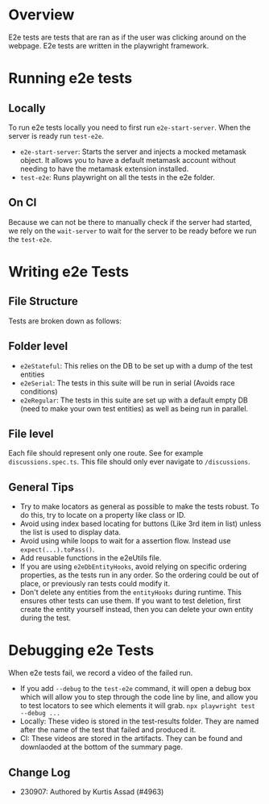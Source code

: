 # Overview

E2e tests are tests that are ran as if the user was clicking around on the webpage. E2e tests are written in the
playwright framework.

# Running e2e tests

## Locally

To run e2e tests locally you need to first run `e2e-start-server`. When the server is ready run `test-e2e`.

* `e2e-start-server`: Starts the server and injects a mocked metamask object. It allows you to have a default
metamask account without needing to have the metamask extension installed.
* `test-e2e`: Runs playwright on all the tests in the e2e folder.

## On CI

Because we can not be there to manually check if the server had started, we rely on the `wait-server` to wait for
the server to be ready before we run the `test-e2e`.

# Writing e2e Tests

## File Structure

Tests are broken down as follows:

## Folder level

* `e2eStateful`: This relies on the DB to be set up with a dump of the test entities
* `e2eSerial`: The tests in this suite will be run in serial (Avoids race conditions)
* `e2eRegular`: The tests in this suite are set up with a default empty DB (need to make your own test entities) as well as being run in parallel.

## File level

Each file should represent only one route. See for example `discussions.spec.ts`. This file should only ever navigate
to `/discussions`.

## General Tips

* Try to make locators as general as possible to make the tests robust. To do this, try to locate on a property like class
or ID.
* Avoid using index based locating for buttons (Like 3rd item in list) unless the list is used to display data.
* Avoid using while loops to wait for a assertion flow. Instead use `expect(...).toPass()`.
* Add reusable functions in the e2eUtils file.
* If you are using `e2eDbEntityHooks`, avoid relying on specific ordering properties, as the tests run in any order.
So the ordering could be out of place, or previously ran tests could modify it.
* Don't delete any entities from the `entityHooks` during runtime. This ensures other tests can use them. If you want to test deletion, first create the entity yourself instead, then you can delete your own entity during the test.

# Debugging e2e Tests

When e2e tests fail, we record a video of the failed run.

* If you add `--debug` to the `test-e2e` command, it will open a debug box which will allow you to step through the code
line by line, and allow you to test locators to see which elements it will grab. `npx playwright test --debug ...`
* Locally: These video is stored in the test-results folder. They are named after the name of the test that failed
and produced it.
* CI: These videos are stored in the artifacts. They can be found and downlaoded at the bottom of the summary page.

## Change Log

- 230907: Authored by Kurtis Assad (#4963)
